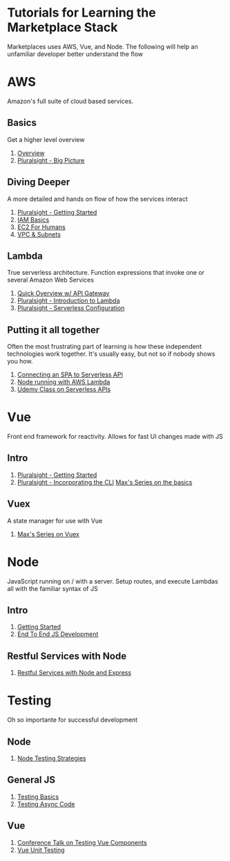 # Tutorials for Learning the Marketplace Stack

Marketplaces uses AWS, Vue, and Node. The following will help an unfamiliar developer better understand the flow

# AWS

Amazon's full suite of cloud based services.

## Basics

Get a higher level overview

1. [Overview](https://www.youtube.com/watch?v=ubCNZRNjhyo&t=528s)
2. [Pluralsight - Big Picture](https://app.pluralsight.com/library/courses/aws-developer-big-picture)

## Diving Deeper

A more detailed and hands on flow of how the services interact

1. [Pluralsight - Getting Started](https://app.pluralsight.com/library/courses/aws-developer-getting-started/table-of-contents)
2. [IAM Basics](https://www.youtube.com/watch?v=9CKsX6MOPDQ&list=PL55RiY5tL51pgPovJKg6HFMFqiGNSZtQ5&index=3)
3. [EC2 For Humans](https://www.youtube.com/watch?v=lZMkgOMYYIg&list=PL55RiY5tL51pgPovJKg6HFMFqiGNSZtQ5&index=6)
4. [VPC & Subnets](https://www.youtube.com/watch?v=bGDMeD6kOz0&list=PL55RiY5tL51pgPovJKg6HFMFqiGNSZtQ5&index=7)

## Lambda

True serverless architecture. Function expressions that invoke one or several Amazon Web Services

1. [Quick Overview w/ API Gateway](https://www.youtube.com/watch?v=CkbkMznVqQk&list=PL55RiY5tL51pgPovJKg6HFMFqiGNSZtQ5&index=8)
2. [Pluralsight - Introduction to Lambda](https://app.pluralsight.com/library/courses/aws-developer-introduction-aws-lambda/table-of-contents)
3. [Pluralsight - Serverless Configuration](https://app.pluralsight.com/library/courses/aws-developer-serverless-architecture-monitoring/table-of-contents)

## Putting it all together

Often the most frustrating part of learning is how these independent technologies work together. It's usually easy, but not so if nobody shows you how.

1. [Connecting an SPA to Serverless API](https://www.youtube.com/watch?v=eracVWTSqLs&list=PL55RiY5tL51pgPovJKg6HFMFqiGNSZtQ5&index=9)
2. [Node running with AWS Lambda](https://www.youtube.com/watch?v=71cd5XerKss)
3. [Udemy Class on Serverless APIs](https://www.udemy.com/aws-serverless-a-complete-introduction/?couponCode=YOUTUBE_1)

# Vue

Front end framework for reactivity. Allows for fast UI changes made with JS

## Intro

1. [Pluralsight - Getting Started](https://app.pluralsight.com/library/courses/vuejs-getting-started/table-of-contents)
2. [Pluralsight - Incorporating the CLI](https://app.pluralsight.com/library/courses/vue-cli-developing-faster/table-of-contents)
[Max's Series on the basics](https://www.youtube.com/watch?v=nyJSd6V2DRI&list=PL55RiY5tL51p-YU-Uw90qQH419BM4Iz07)

## Vuex

A state manager for use with Vue

1. [Max's Series on Vuex](https://www.youtube.com/watch?v=2CSr2vBApSI&list=PL55RiY5tL51pT0DNJraU93FhMzhXxtDAo)

# Node

JavaScript running on / with a server. Setup routes, and execute Lambdas all with the familiar syntax of JS

## Intro

1. [Getting Started](https://app.pluralsight.com/library/courses/nodejs-getting-started/table-of-contents)
2. [End To End JS Development](https://app.pluralsight.com/library/courses/javascript-development-environment/table-of-contents)

## Restful Services with Node

1. [Restful Services with Node and Express](https://app.pluralsight.com/library/courses/node-js-express-rest-web-services-update/table-of-contents)

# Testing

Oh so importante for successful development

## Node

1.  [Node Testing Strategies](https://app.pluralsight.com/library/courses/nodejs-testing-strategies/table-of-contents)

## General JS

1.  [Testing Basics](https://www.youtube.com/watch?v=r9HdJ8P6GQI)
2.  [Testing Async Code](https://www.youtube.com/watch?v=4Fl5GH4eYZ8)

## Vue

1.  [Conference Talk on Testing Vue Components](https://www.youtube.com/watch?v=LxXsGNXsMo8)
2.  [Vue Unit Testing](https://www.youtube.com/watch?v=vQ4A7EfAHOg)
